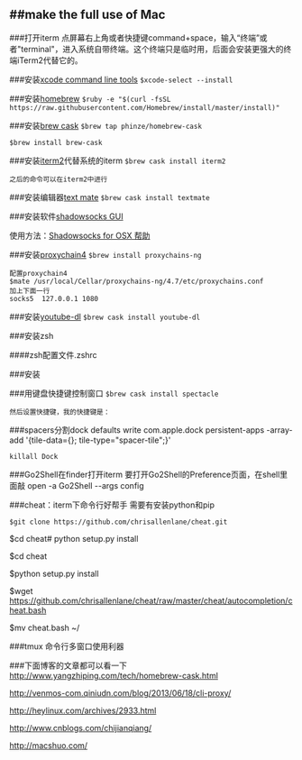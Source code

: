 ##make the full use of Mac
---

###打开iterm
	点屏幕右上角或者快捷键command+space，输入“终端”或者"terminal"，进入系统自带终端。这个终端只是临时用，后面会安装更强大的终端iTerm2代替它的。

###安装[xcode command line tools](#)
```$xcode-select --install```

###安装[homebrew](http://brew.sh/)
```$ruby -e "$(curl -fsSL https://raw.githubusercontent.com/Homebrew/install/master/install)"```

###安装[brew cask](http://caskroom.io/)
```$brew tap phinze/homebrew-cask```

```$brew install brew-cask```

###安装[iterm2](http://iterm2.com/)代替系统的iterm
```$brew cask install iterm2```

	之后的命令可以在iterm2中进行

###安装编辑器[text mate](https://github.com/textmate/textmate)
```$brew cask install textmate```

###安装软件[shadowsocks GUI](http://sourceforge.net/projects/shadowsocksgui/)

使用方法：[Shadowsocks for OSX 帮助](https://github.com/shadowsocks/shadowsocks-iOS/wiki/Shadowsocks-for-OSX-%E5%B8%AE%E5%8A%A9)

###安装[proxychain4](https://github.com/haad/proxychains)
```$brew install proxychains-ng```

	配置proxychain4
	$mate /usr/local/Cellar/proxychains-ng/4.7/etc/proxychains.conf
	加上下面一行
	socks5 	127.0.0.1 1080
	
###安装[youtube-dl](http://rg3.github.io/youtube-dl/)
```$brew cask install youtube-dl```

###安装zsh

####zsh配置文件.zshrc

###安装

###用键盘快捷键控制窗口
```$brew cask install spectacle```

	然后设置快捷键，我的快捷键是：
	
###spacers分割dock
	defaults write com.apple.dock persistent-apps -array-add '{tile-data={}; tile-type="spacer-tile";}'

	killall Dock

###Go2Shell在finder打开iterm
	要打开Go2Shell的Preference页面，在shell里面敲
	open -a Go2Shell --args config

###cheat：iterm下命令行好帮手
需要有安装python和pip

```$git clone https://github.com/chrisallenlane/cheat.git```

$cd cheat# python setup.py install

$cd cheat

$python setup.py install

$wget https://github.com/chrisallenlane/cheat/raw/master/cheat/autocompletion/cheat.bash

$mv cheat.bash ~/


###tmux
命令行多窗口使用利器


###下面博客的文章都可以看一下
http://www.yangzhiping.com/tech/homebrew-cask.html

http://venmos-com.qiniudn.com/blog/2013/06/18/cli-proxy/

http://heylinux.com/archives/2933.html

http://www.cnblogs.com/chijianqiang/

http://macshuo.com/


